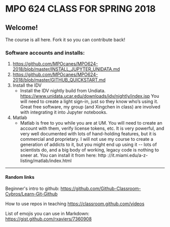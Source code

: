 # MPO 624 CLASS FOR SPRING 2018

## Welcome!
The course is all here. Fork it so you can contribute back! 

### Software accounts and installs: 

1.  https://github.com/MPOcanes/MPO624-2018/blob/master/INSTALL_JUPYTER_UNIDATA.md
1. https://github.com/MPOcanes/MPO624-2018/blob/master/GITHUB_QUICKSTART.md
1. Install the IDV
   * Install the IDV nightly build from Undiata. https://www.unidata.ucar.edu/downloads/idv/nightly/index.jsp You will need to create a light sign-in, just so they know who’s using it. Great free software, my group (and Xingchen in class) are involved with integrating it into Jupyter notebooks. 
1. Matlab 
   * Matlab is free to you while you are at UM. You will need to create an account with them, verify license tokens, etc.  It is very powerful, and very well documented with lots of hand-holding features, but it is commercial and proprietary. I will not use my course to create a generation of addicts to it, but you might end up using it -- lots of scientists do, and a big body of working, legacy code is nothing to sneer at. You can install it from here: http ://it.miami.edu/a-z-listing/matlab/index.html


-------
#### Random links

Beginner's intro to github: https://github.com/Github-Classroom-Cybros/Learn-Git-Github

How to use repos in teaching https://classroom.github.com/videos

List of emojis you can use in Markdown: https://gist.github.com/rxaviers/7360908
